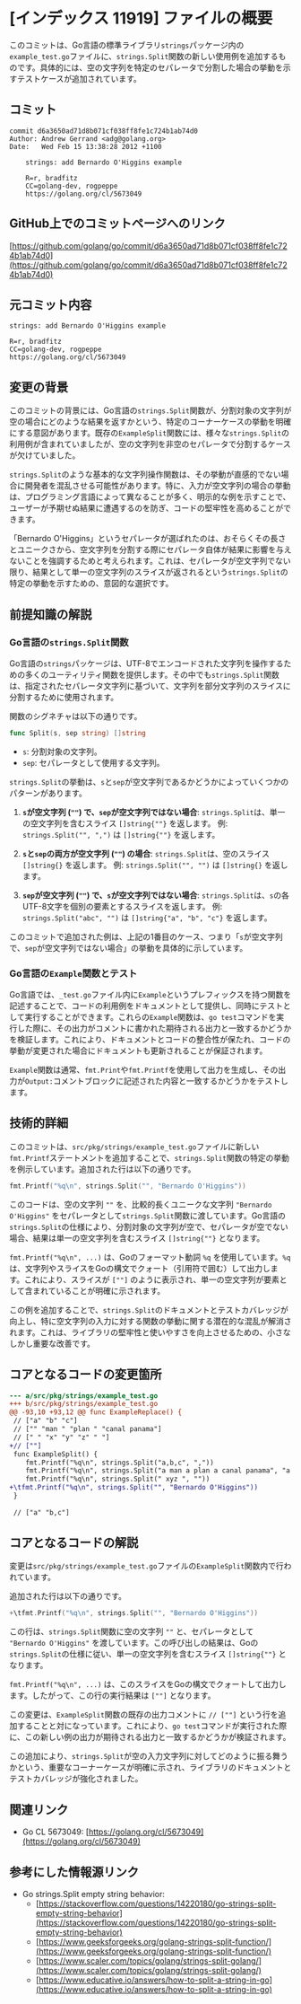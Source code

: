 # [インデックス 11919] ファイルの概要

このコミットは、Go言語の標準ライブラリ`strings`パッケージ内の`example_test.go`ファイルに、`strings.Split`関数の新しい使用例を追加するものです。具体的には、空の文字列を特定のセパレータで分割した場合の挙動を示すテストケースが追加されています。

## コミット

```
commit d6a3650ad71d8b071cf038ff8fe1c724b1ab74d0
Author: Andrew Gerrand <adg@golang.org>
Date:   Wed Feb 15 13:38:28 2012 +1100

    strings: add Bernardo O'Higgins example
    
    R=r, bradfitz
    CC=golang-dev, rogpeppe
    https://golang.org/cl/5673049
```

## GitHub上でのコミットページへのリンク

[https://github.com/golang/go/commit/d6a3650ad71d8b071cf038ff8fe1c724b1ab74d0](https://github.com/golang/go/commit/d6a3650ad71d8b071cf038ff8fe1c724b1ab74d0)

## 元コミット内容

```
strings: add Bernardo O'Higgins example

R=r, bradfitz
CC=golang-dev, rogpeppe
https://golang.org/cl/5673049
```

## 変更の背景

このコミットの背景には、Go言語の`strings.Split`関数が、分割対象の文字列が空の場合にどのような結果を返すかという、特定のコーナーケースの挙動を明確にする意図があります。既存の`ExampleSplit`関数には、様々な`strings.Split`の利用例が含まれていましたが、空の文字列を非空のセパレータで分割するケースが欠けていました。

`strings.Split`のような基本的な文字列操作関数は、その挙動が直感的でない場合に開発者を混乱させる可能性があります。特に、入力が空文字列の場合の挙動は、プログラミング言語によって異なることが多く、明示的な例を示すことで、ユーザーが予期せぬ結果に遭遇するのを防ぎ、コードの堅牢性を高めることができます。

「Bernardo O'Higgins」というセパレータが選ばれたのは、おそらくその長さとユニークさから、空文字列を分割する際にセパレータ自体が結果に影響を与えないことを強調するためと考えられます。これは、セパレータが空文字列でない限り、結果として単一の空文字列のスライスが返されるという`strings.Split`の特定の挙動を示すための、意図的な選択です。

## 前提知識の解説

### Go言語の`strings.Split`関数

Go言語の`strings`パッケージは、UTF-8でエンコードされた文字列を操作するための多くのユーティリティ関数を提供します。その中でも`strings.Split`関数は、指定されたセパレータ文字列に基づいて、文字列を部分文字列のスライスに分割するために使用されます。

関数のシグネチャは以下の通りです。
```go
func Split(s, sep string) []string
```
- `s`: 分割対象の文字列。
- `sep`: セパレータとして使用する文字列。

`strings.Split`の挙動は、`s`と`sep`が空文字列であるかどうかによっていくつかのパターンがあります。

1.  **`s`が空文字列 (`""`) で、`sep`が空文字列ではない場合**:
    `strings.Split`は、単一の空文字列を含むスライス `[]string{""}` を返します。
    例: `strings.Split("", ",")` は `[]string{""}` を返します。

2.  **`s`と`sep`の両方が空文字列 (`""`) の場合**:
    `strings.Split`は、空のスライス `[]string{}` を返します。
    例: `strings.Split("", "")` は `[]string{}` を返します。

3.  **`sep`が空文字列 (`""`) で、`s`が空文字列ではない場合**:
    `strings.Split`は、`s`の各UTF-8文字を個別の要素とするスライスを返します。
    例: `strings.Split("abc", "")` は `[]string{"a", "b", "c"}` を返します。

このコミットで追加された例は、上記の1番目のケース、つまり「`s`が空文字列で、`sep`が空文字列ではない場合」の挙動を具体的に示しています。

### Go言語の`Example`関数とテスト

Go言語では、`_test.go`ファイル内に`Example`というプレフィックスを持つ関数を記述することで、コードの利用例をドキュメントとして提供し、同時にテストとして実行することができます。これらの`Example`関数は、`go test`コマンドを実行した際に、その出力がコメントに書かれた期待される出力と一致するかどうかを検証します。これにより、ドキュメントとコードの整合性が保たれ、コードの挙動が変更された場合にドキュメントも更新されることが保証されます。

`Example`関数は通常、`fmt.Print`や`fmt.Printf`を使用して出力を生成し、その出力が`Output:`コメントブロックに記述された内容と一致するかどうかをテストします。

## 技術的詳細

このコミットは、`src/pkg/strings/example_test.go`ファイルに新しい`fmt.Printf`ステートメントを追加することで、`strings.Split`関数の特定の挙動を例示しています。追加された行は以下の通りです。

```go
fmt.Printf("%q\n", strings.Split("", "Bernardo O'Higgins"))
```

このコードは、空の文字列 `""` を、比較的長くユニークな文字列 `"Bernardo O'Higgins"` をセパレータとして`strings.Split`関数に渡しています。Go言語の`strings.Split`の仕様により、分割対象の文字列が空で、セパレータが空でない場合、結果は単一の空文字列を含むスライス `[]string{""}` となります。

`fmt.Printf("%q\n", ...)` は、Goのフォーマット動詞 `%q` を使用しています。`%q` は、文字列やスライスをGoの構文でクォート（引用符で囲む）して出力します。これにより、スライスが `[""]` のように表示され、単一の空文字列が要素として含まれていることが明確に示されます。

この例を追加することで、`strings.Split`のドキュメントとテストカバレッジが向上し、特に空文字列の入力に対する関数の挙動に関する潜在的な混乱が解消されます。これは、ライブラリの堅牢性と使いやすさを向上させるための、小さなしかし重要な改善です。

## コアとなるコードの変更箇所

```diff
--- a/src/pkg/strings/example_test.go
+++ b/src/pkg/strings/example_test.go
@@ -93,10 +93,12 @@ func ExampleReplace() {
 // ["a" "b" "c"]
 // ["" "man " "plan " "canal panama"]
 // [" " "x" "y" "z" " "]
+// [""]
 func ExampleSplit() {
 	fmt.Printf("%q\n", strings.Split("a,b,c", ","))
 	fmt.Printf("%q\n", strings.Split("a man a plan a canal panama", "a "))
 	fmt.Printf("%q\n", strings.Split(" xyz ", ""))
+\tfmt.Printf("%q\n", strings.Split("", "Bernardo O'Higgins"))
 }
 
 // ["a" "b,c"]
```

## コアとなるコードの解説

変更は`src/pkg/strings/example_test.go`ファイルの`ExampleSplit`関数内で行われています。

追加された行は以下の通りです。

```go
+\tfmt.Printf("%q\n", strings.Split("", "Bernardo O'Higgins"))
```

この行は、`strings.Split`関数に空の文字列 `""` と、セパレータとして `"Bernardo O'Higgins"` を渡しています。この呼び出しの結果は、Goの`strings.Split`の仕様に従い、単一の空文字列を含むスライス `[]string{""}` となります。

`fmt.Printf("%q\n", ...)` は、このスライスをGoの構文でクォートして出力します。したがって、この行の実行結果は `[""]` となります。

この変更は、`ExampleSplit`関数の既存の出力コメントに `// [""]` という行を追加することと対になっています。これにより、`go test`コマンドが実行された際に、この新しい例の出力が期待される出力と一致するかどうかが検証されます。

この追加により、`strings.Split`が空の入力文字列に対してどのように振る舞うかという、重要なコーナーケースが明確に示され、ライブラリのドキュメントとテストカバレッジが強化されました。

## 関連リンク

- Go CL 5673049: [https://golang.org/cl/5673049](https://golang.org/cl/5673049)

## 参考にした情報源リンク

- Go strings.Split empty string behavior:
    - [https://stackoverflow.com/questions/14220180/go-strings-split-empty-string-behavior](https://stackoverflow.com/questions/14220180/go-strings-split-empty-string-behavior)
    - [https://www.geeksforgeeks.org/golang-strings-split-function/](https://www.geeksforgeeks.org/golang-strings-split-function/)
    - [https://www.scaler.com/topics/golang/strings-split-golang/](https://www.scaler.com/topics/golang/strings-split-golang/)
    - [https://www.educative.io/answers/how-to-split-a-string-in-go](https://www.educative.io/answers/how-to-split-a-string-in-go)
